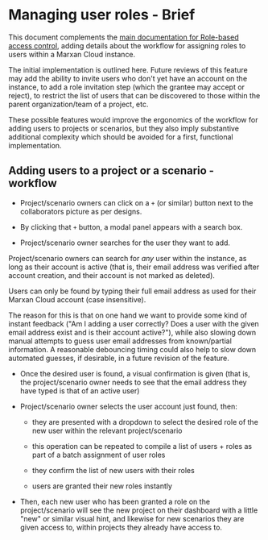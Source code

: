 # Managing user roles - Brief

This document complements the [main documentation for Role-based access
control](../brief.md), adding details about the workflow for assigning roles to
users within a Marxan Cloud instance.

The initial implementation is outlined here. Future reviews of this feature
may add the ability to invite users who don't yet have an account on the
instance, to add a role invitation step (which the grantee may accept or
reject), to restrict the list of users that can be discovered to those within
the parent organization/team of a project, etc.

These possible features would improve the ergonomics of the workflow for adding
users to projects or scenarios, but they also imply substantive additional
complexity which should be avoided for a first, functional implementation.

## Adding users to a project or a scenario - workflow

- Project/scenario owners can click on a `+` (or similar) button next to the
  collaborators picture as per designs.

- By clicking that `+` button, a modal panel appears with a search box.

- Project/scenario owner searches for the user they want to add.

Project/scenario owners can search for *any* user within the instance, as long
as their account is active (that is, their email address was verified after
account creation, and their account is not marked as deleted).

Users can only be found by typing their full email address as used for their
Marxan Cloud account (case insensitive).

The reason for this is that on one hand we want to provide some kind of instant
feedback ("Am I adding a user correctly? Does a user with the given email
address exist and is their account active?"), while also slowing down manual
attempts to guess user email addresses from known/partial information. A
reasonable debouncing timing could also help to slow down automated guesses, if
desirable, in a future revision of the feature.

- Once the desired user is found, a visual confirmation is given (that is, the
  project/scenario owner needs to see that the email address they have typed is
  that of an active user)

- Project/scenario owner selects the user account just found, then:

  - they are presented with a dropdown to select the desired role of the new
    user within the relevant project/scenario

  - this operation can be repeated to compile a list of users + roles as part of
    a batch assignment of user roles

   - they confirm the list of new users with their roles
   
   - users are granted their new roles instantly

- Then, each new user who has been granted a role on the project/scenario will
  see the new project on their dashboard with a little "new" or similar
  visual hint, and likewise for new scenarios they are given access to, within
  projects they already have access to.
